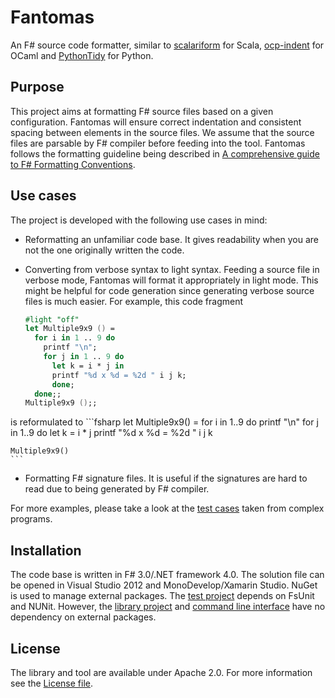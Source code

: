 Fantomas
========

An F# source code formatter, similar to [scalariform](https://github.com/mdr/scalariform) for Scala, [ocp-indent](https://github.com/OCamlPro/ocp-indent) for OCaml and [PythonTidy](https://github.com/acdha/PythonTidy) for Python.

## Purpose
This project aims at formatting F# source files based on a given configuration.
Fantomas will ensure correct indentation and consistent spacing between elements in the source files.
We assume that the source files are parsable by F# compiler before feeding into the tool.
Fantomas follows the formatting guideline being described in [A comprehensive guide to F# Formatting Conventions](FormattingConventions.md).

## Use cases
The project is developed with the following use cases in mind:
 - Reformatting an unfamiliar code base. It gives readability when you are not the one originally written the code.
 - Converting from verbose syntax to light syntax. 
Feeding a source file in verbose mode, Fantomas will format it appropriately in light mode.
This might be helpful for code generation since generating verbose source files is much easier.
For example, this code fragment

	```fsharp
	#light "off"
	let Multiple9x9 () = 
	  for i in 1 .. 9 do
	    printf "\n";
	    for j in 1 .. 9 do
	      let k = i * j in
	      printf "%d x %d = %2d " i j k;
	      done;
	  done;;
	Multiple9x9 ();;
	```	
is reformulated to 
	```fsharp
	let Multiple9x9() = 
	  for i in 1..9 do
	    printf "\n"
	    for j in 1..9 do
	      let k = i * j
	      printf "%d x %d = %2d " i j k
	
	Multiple9x9()
	```

 - Formatting F# signature files. It is useful if the signatures are hard to read due to being generated by F# compiler.

For more examples, please take a look at the [test cases](tests) taken from complex programs.

## Installation
The code base is written in F# 3.0/.NET framework 4.0. 
The solution file can be opened in Visual Studio 2012 and MonoDevelop/Xamarin Studio.
NuGet is used to manage external packages.
The [test project](src/Fantomas.Tests) depends on FsUnit and NUNit.
However, the [library project](src/Fantomas) and [command line interface](src/Fantomas.Cmd) have no dependency on external packages.

## License
The library and tool are available under Apache 2.0. 
For more information see the [License file](LICENSE.md).
